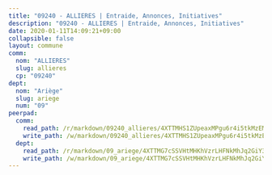 ```yaml
---
title: "09240 - ALLIERES | Entraide, Annonces, Initiatives"
description: "09240 - ALLIERES | Entraide, Annonces, Initiatives"
date: 2020-01-11T14:09:21+09:00
collapsible: false
layout: commune
comm:
  nom: "ALLIERES"
  slug: allieres
  cp: "09240"
dept:
  nom: "Ariège"
  slug: ariege
  num: "09"
peerpad:
  comm:
    read_path: /r/markdown/09240_allieres/4XTTMHS1ZUpeaxMPgu6r4i5tkMzEMSkxkYmqN6yPm1ZbEnTRp
    write_path: /w/markdown/09240_allieres/4XTTMHS1ZUpeaxMPgu6r4i5tkMzEMSkxkYmqN6yPm1ZbEnTRp-K3TgUnRitFjuasbaXQvWDVfNdvLf8NsSdhHE72CJp2FHEvBRRyQvkSTGBZUGi52M4aXC7FkK5EWFN8kckPzjHeCeai3Rouq8fLxDmFYHdy2yMLJEdkqGgfJogg974m6Aqv8Geu4A
  dept:
    read_path: /r/markdown/09_ariege/4XTTMG7cSSVHtMHKhVzrLHFNkMhJq2GiY37tW1RLaySvmC5m7
    write_path: /w/markdown/09_ariege/4XTTMG7cSSVHtMHKhVzrLHFNkMhJq2GiY37tW1RLaySvmC5m7-K3TgTss1C8HjViVkpwivQX7MahnqC11ekSJQuYEnrMDTmDE1FfJsoB9BatqQw5xZL2YVE8soFWdt5YbjPCiw8Nef7nnDAgssxyMxh5u11RAcuqPo3TLSQutK9TFNiNP3xhEoTkkD
---
```



